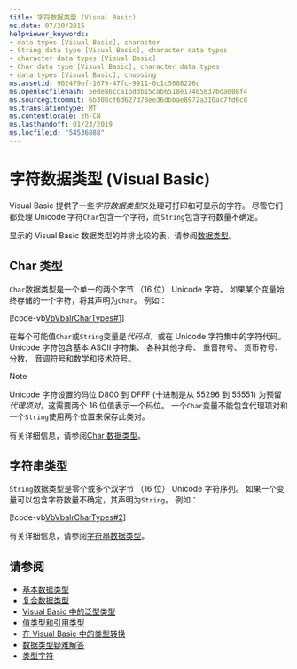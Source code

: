 ```yaml
---
title: 字符数据类型 (Visual Basic)
ms.date: 07/20/2015
helpviewer_keywords:
- data types [Visual Basic], character
- String data type [Visual Basic], character data types
- character data types [Visual Basic]
- Char data type [Visual Basic], character data types
- data types [Visual Basic], choosing
ms.assetid: 902479ef-1679-47fc-9911-0c1c5008226c
ms.openlocfilehash: 5ede86cca1bddb15cab6518e17405837bda008f4
ms.sourcegitcommit: 6b308cf6d627d78ee36dbbae8972a310ac7fd6c8
ms.translationtype: MT
ms.contentlocale: zh-CN
ms.lasthandoff: 01/23/2019
ms.locfileid: "54536888"
---
```

# <a name="character-data-types-visual-basic"></a>字符数据类型 (Visual Basic)
Visual Basic 提供了一些*字符数据类型*来处理可打印和可显示的字符。 尽管它们都处理 Unicode 字符`Char`包含一个字符，而`String`包含字符数量不确定。  
  
 显示的 Visual Basic 数据类型的并排比较的表，请参阅[数据类型](../../../../visual-basic/language-reference/data-types/index.md)。  
  
## <a name="char-type"></a>Char 类型  
 `Char`数据类型是一个单一的两个字节 （16 位） Unicode 字符。 如果某个变量始终存储的一个字符，将其声明为`Char`。 例如：  
  
 [!code-vb[VbVbalrCharTypes#1](~/samples/snippets/visualbasic/VS_Snippets_VBCSharp/vbvbalrchartypes/vb/module1.vb#1)]
  
 在每个可能值`Char`或`String`变量是*代码点*，或在 Unicode 字符集中的字符代码。 Unicode 字符包含基本 ASCII 字符集、 各种其他字母、 重音符号、 货币符号、 分数、 音调符号和数学和技术符号。  
  
> [!NOTE]
>  Unicode 字符设置的码位 D800 到 DFFF (十进制是从 55296 到 55551) 为预留*代理项对*，这需要两个 16 位值表示一个码位。 一个`Char`变量不能包含代理项对和一个`String`使用两个位置来保存此类对。  
  
 有关详细信息，请参阅[Char 数据类型](../../../../visual-basic/language-reference/data-types/char-data-type.md)。  
  
## <a name="string-type"></a>字符串类型  
 `String`数据类型是零个或多个双字节 （16 位） Unicode 字符序列。 如果一个变量可以包含字符数量不确定，其声明为`String`。 例如：  
  
 [!code-vb[VbVbalrCharTypes#2](~/samples/snippets/visualbasic/VS_Snippets_VBCSharp/vbvbalrchartypes/vb/module1.vb#2)]
  
 有关详细信息，请参阅[字符串数据类型](../../../../visual-basic/language-reference/data-types/string-data-type.md)。  
  
## <a name="see-also"></a>请参阅
- [基本数据类型](../../../../visual-basic/programming-guide/language-features/data-types/elementary-data-types.md)
- [复合数据类型](../../../../visual-basic/programming-guide/language-features/data-types/composite-data-types.md)
- [Visual Basic 中的泛型类型](../../../../visual-basic/programming-guide/language-features/data-types/generic-types.md)
- [值类型和引用类型](../../../../visual-basic/programming-guide/language-features/data-types/value-types-and-reference-types.md)
- [在 Visual Basic 中的类型转换](../../../../visual-basic/programming-guide/language-features/data-types/type-conversions.md)
- [数据类型疑难解答](../../../../visual-basic/programming-guide/language-features/data-types/troubleshooting-data-types.md)
- [类型字符](../../../../visual-basic/programming-guide/language-features/data-types/type-characters.md)
